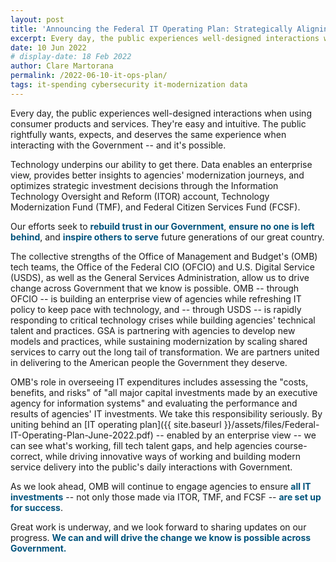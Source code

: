 ```yaml
---
layout: post
title: 'Announcing the Federal IT Operating Plan: Strategically Aligning Investments to Deliver a Modern Government'
excerpt: Every day, the public experiences well-designed interactions when using consumer products and services. They’re easy and intuitive. The public rightfully wants, expects, and deserves the same experience when interacting with the Government – and it’s possible. 
date: 10 Jun 2022
# display-date: 18 Feb 2022
author: Clare Martorana
permalink: /2022-06-10-it-ops-plan/
tags: it-spending cybersecurity it-modernization data
---
```


Every day, the public experiences well-designed interactions when using consumer products and services. They're easy and intuitive. The public rightfully wants, expects, and deserves the same experience when interacting with the Government -- and it's possible.

Technology underpins our ability to get there. Data enables an enterprise view, provides better insights to agencies' modernization journeys, and optimizes strategic investment decisions through the Information Technology Oversight and Reform (ITOR) account, Technology Modernization Fund (TMF), and Federal Citizen Services Fund (FCSF).

Our efforts seek to <span style="color:#00537C">**rebuild trust in our Government**</span>, <span style="color:#00537C">**ensure no one is left behind**</span>, and <span style="color:#00537C">**inspire others to serve**</span> future generations of our great country.

The collective strengths of the Office of Management and Budget's (OMB) tech teams, the Office of the Federal CIO (OFCIO) and U.S. Digital Service (USDS), as well as the General Services Administration, allow us to drive change across Government that we know is possible. OMB -- through OFCIO -- is building an enterprise view of agencies while refreshing IT policy to keep pace with technology, and -- through USDS -- is rapidly responding to critical technology crises while building agencies' technical talent and practices. GSA is partnering with agencies to develop new models and practices, while sustaining modernization by scaling shared services to carry out the long tail of transformation. We are partners united in delivering to the American people the Government they deserve.

OMB's role in overseeing IT expenditures includes assessing the "costs, benefits, and risks" of "all major capital investments made by an executive agency for information systems" and evaluating the performance and results of agencies' IT investments. We take this responsibility seriously. By uniting behind an [IT operating plan]({{ site.baseurl }}/assets/files/Federal-IT-Operating-Plan-June-2022.pdf) -- enabled by an enterprise view -- we can see what's working, fill tech talent gaps, and help agencies course-correct, while driving innovative ways of working and building modern service delivery into the public's daily interactions with Government.

As we look ahead, OMB will continue to engage agencies to ensure <span style="color:#00537C">**all IT investments**</span> -- not only those made via ITOR, TMF, and FCSF -- <span style="color:#00537C">**are set up for success**</span>.

Great work is underway, and we look forward to sharing updates on our progress. <span style="color:#00537C">**We can and will drive the change we know is possible across Government.**</span>